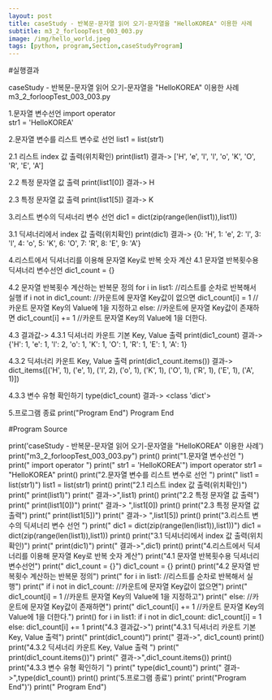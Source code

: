 ```yaml
---
layout: post
title: caseStudy - 반복문-문자열 읽어 오기-문자열을 "HelloKOREA" 이용한 사례
subtitle: m3_2_forloopTest_003_003.py
image: /img/hello_world.jpeg
tags: [python, program,Section,caseStudyProgram]
---
```


#실행결과

caseStudy - 반복문-문자열 읽어 오기-문자열을 "HelloKOREA" 이용한 사례
m3_2_forloopTest_003_003.py

1.문자열 변수선언
  import operator    
  str1 = 'HelloKOREA'

2.문자열 변수를 리스트 변수로 선언
  list1 = list(str1)

2.1 리스트 index 값 출력(위치확인)
    print(list1)
    결과-> ['H', 'e', 'l', 'l', 'o', 'K', 'O', 'R', 'E', 'A']

2.2 특정 문자열 값 출력
    print(list1[0])
    결과->  H

2.3 특정 문자열 값 출력
    print(list1[5])
    결과->  K

3.리스트 변수의 딕셔너리 변수 선언
  dic1 = dict(zip(range(len(list1)),list1))

3.1 딕셔너리에서 index 값 출력(위치확인)
    print(dic1)
    결과-> {0: 'H', 1: 'e', 2: 'l', 3: 'l', 4: 'o', 5: 'K', 6: 'O', 7: 'R', 8: 'E', 9: 'A'}

4.리스트에서 딕셔너리를 이용해 문자열 Key로 반복 숫자 계산
4.1 문자열 반복횟수용 딕셔너리 변수선언
    dic1_count = {}

4.2 문자열 반복횟수 계산하는 반복문 정의
    for i in list1: //리스트를 순차로 반복해서 실행
        if i not in dic1_count: //카운트에 문자열 Key값이 없으면
              dic1_count[i] = 1 //카운트 문자열 Key의 Value에 1을 지정하고
        else: //카운트에 문자열 Key값이 존재하면
              dic1_count[i] += 1 //카운트 문자열 Key의 Value에 1을 더한다.

4.3 결과값->
4.3.1 딕셔너리 카운트 기본 Key, Value 출력
   print(dic1_count)
   결과-> {'H': 1, 'e': 1, 'l': 2, 'o': 1, 'K': 1, 'O': 1, 'R': 1, 'E': 1, 'A': 1}

4.3.2 딕셔너리 카운트 Key, Value 출력
   print(dic1_count.items())
   결과-> dict_items([('H', 1), ('e', 1), ('l', 2), ('o', 1), ('K', 1), ('O', 1), ('R', 1), ('E', 1), ('A', 1)])

4.3.3 변수 유형 확인하기
   type(dic1_count)
   결과-> <class 'dict'>

5.프로그램 종료
  print("Program End")
  Program End

#Program Source

print('caseStudy - 반복문-문자열 읽어 오기-문자열을 "HelloKOREA" 이용한 사례')
print("m3_2_forloopTest_003_003.py")
print()
print("1.문자열 변수선언 ")
print("  import operator    ")
print("  str1 = 'HelloKOREA'")
import operator
str1 = "HelloKOREA"
print()
print("2.문자열 변수를 리스트 변수로 선언 ")
print("  list1 = list(str1)")
list1 = list(str1)
print()
print("2.1 리스트 index 값 출력(위치확인)")
print("    print(list1)")
print("    결과->",list1)
print()
print("2.2 특정 문자열 값 출력")
print("    print(list1[0])")
print("    결과-> ",list1[0])
print()
print("2.3 특정 문자열 값 출력")
print("    print(list1[5])")
print("    결과-> ",list1[5])
print()
print("3.리스트 변수의 딕셔너리 변수 선언 ")
print("  dic1 = dict(zip(range(len(list1)),list1))")
dic1 = dict(zip(range(len(list1)),list1))
print()
print("3.1 딕셔너리에서 index 값 출력(위치확인)")
print("    print(dic1)")
print("    결과->",dic1)
print()
print("4.리스트에서 딕셔너리를 이용해 문자열 Key로 반복 숫자 계산")
print("4.1 문자열 반복횟수용 딕셔너리 변수선언")
print("    dic1_count = {}")
dic1_count = {}
print()
print("4.2 문자열 반복횟수 계산하는 반복문 정의")
print("    for i in list1: //리스트를 순차로 반복해서 실행")
print("        if i not in dic1_count: //카운트에 문자열 Key값이 없으면")
print("              dic1_count[i] = 1 //카운트 문자열 Key의 Value에 1을 지정하고")
print("        else: //카운트에 문자열 Key값이 존재하면")
print("              dic1_count[i] += 1 //카운트 문자열 Key의 Value에 1을 더한다.")
print()
for i in list1:
     if i not in dic1_count:
        dic1_count[i] = 1
     else:
        dic1_count[i] += 1
print("4.3 결과값->")
print("4.3.1 딕셔너리 카운트 기본 Key, Value 출력")
print("   print(dic1_count)")
print("   결과->", dic1_count)
print()
print("4.3.2 딕셔너리 카운트 Key, Value 출력 ")
print("   print(dic1_count.items())")
print("   결과->",dic1_count.items())
print()
print("4.3.3 변수 유형 확인하기 ")
print("   type(dic1_count)")
print("   결과->",type(dic1_count))
print()
print('5.프로그램 종료')
print('  print("Program End")')
print("  Program End")
